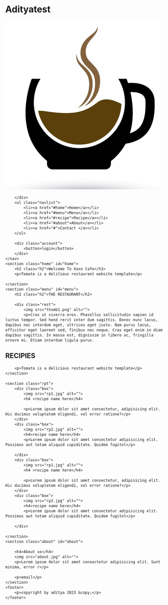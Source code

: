 # Adityatest
<!DOCTYPE html>
<html lang="en">
<head>
    <meta charset="UTF-8">
    <meta http-equiv="X-UA-Compatible" content="IE=edge">
    <meta name="viewport" content="width=device-width, initial-scale=1.0">
    <title>Xoxo cafe</title>
    <link rel="stylesheet" href="style.css">
</head>
<body>
    <nav class="navbar">
        <div class="logo">
            <img src="logo1.jpg" alt="">

        </div>
        <ul class="navlist">
            <li><a href="#home">Home</a></li>
            <li><a href="#menu">Menu</a></li>
            <li><a href="#recipe">Recipe</a></li>
            <li><a href="#about">About</a></li>
            <li><a href="#">Contact </a></li>
        </ul>

        <div class="account">
            <button>login</button>
        </div>
    </nav>
    <section class="home" id="home">
        <h2 class="h2">Welcome To Xoxo Cafe</h2>
        <p>Tomato is a delitious restaurant website template</p>
       
    </section>
    <section class="menu" id="menu">
        <h2 class="h2">THE RESTAURANT</h2>
        
        <div class="rest">
            <img src="thumb1.png" alt="">
            <p>Cras ut viverra eros. Phasellus sollicitudin sapien id luctus tempor. Sed hend rerit inter dum sagittis. Donec nunc lacus, dapibus nec interdum eget, ultrices eget justo. Nam purus lacus, efficitur eget laoreet sed, finibus nec neque. Cras eget enim in diam dapibus sagittis. In massa est, dignissim in libero ac, fringilla ornare mi. Etiam interdum ligula purus.
</p>
        </div>
    </section>
    <section class="recipe" id="recipe">
        <h2 class="h2">
            RECIPIES
        </h2>
        
        <p>Tomato is a delicious restaurant website template</p>
    </section>
    
    <section class="rpt">
        <div class="box">
            <img src="rp1.jpg" alt="">
            <h4 >recipe name here</h4>
            
            <p>Lorem ipsum dolor sit amet consectetur, adipisicing elit. Hic ducimus voluptatem eligendi, vel error ratione?</p>
        </div>
        <div class="box">
            <img src="rp2.jpg" alt="">
            <h4>recipe name here</h4>
            <p>Lorem ipsum dolor sit amet consectetur adipisicing elit. Possimus aut totam aliquid cupiditate. Quidem fugitol</p>
            
        </div>
        <div class="box">
            <img src="rp1.jpg" alt="">
            <h4 >recipe name here</h4>
            
            <p>Lorem ipsum dolor sit amet consectetur, adipisicing elit. Hic ducimus voluptatem eligendi, vel error ratione?</p>
        </div>
        <div class="box">
            <img src="rp2.jpg" alt="">
            <h4>recipe name here</h4>
            <p>Lorem ipsum dolor sit amet consectetur adipisicing elit. Possimus aut totam aliquid cupiditate. Quidem fugitol</p>
            
        </div>

    </section>
    <section class="about" id="about">
       
        <h4>About us</h4>
        <img src="about.jpg" alt="">
        <p>Lorem ipsum dolor sit amet consectetur adipisicing elit. Sunt minima, error r</p>

        <p>email</p>
    </section>
    <footer>
        <p>copyright by aditya 2023 &copy;</p>
    </footer>
</body>
</html>
